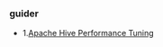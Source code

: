 ### guider
* 1.[Apache Hive Performance Tuning](https://docs.cloudera.com/HDPDocuments/HDP2/HDP-2.5.3/bk_hive-performance-tuning/content/ch_hive_architectural_overview.html)